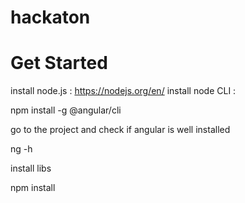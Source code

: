 # hackaton

# Get Started
install node.js : https://nodejs.org/en/
install node CLI : 

npm install -g @angular/cli

go to the project and check if angular is well installed

ng -h

install libs

npm install
